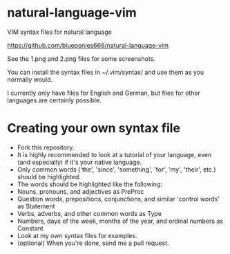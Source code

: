 # natural-language-vim
VIM syntax files for natural language

https://github.com/blueponies666/natural-language-vim

See the 1.png and 2.png files for some screenshots.

You can install the syntax files in ~/.vim/syntax/ and use them as you normally would.

I currently only have files for English and German, but files for other languages are certainly possible.

# Creating your own syntax file

* Fork this repository.
* It is highly recommended to look at a tutorial of your language, even \(and especially) if it's your native language.
* Only common words \('the', 'since', 'something', 'for', 'my', 'their', etc.\) should be highlighted.
* The words should be highlighted like the following:
 * Nouns, pronouns, and adjectives as PreProc
 * Question words, prepositions, conjunctions, and similar 'control words' as Statement
 * Verbs, adverbs, and other common words as Type
 * Numbers, days of the week, months of the year, and ordinal numbers as Constant
* Look at my own syntax files for examples.
* \(optional) When you're done, send me a pull request.
